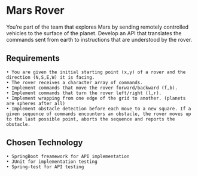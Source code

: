 # Mars Rover

You’re part of the team that explores Mars by sending remotely controlled vehicles to the surface of the planet. Develop an API that translates the commands sent from earth to instructions that are understood by the rover.

## Requirements

    • You are given the initial starting point (x,y) of a rover and the direction (N,S,E,W) it is facing.
    • The rover receives a character array of commands.
    • Implement commands that move the rover forward/backward (f,b).
    • Implement commands that turn the rover left/right (l,r).
    • Implement wrapping from one edge of the grid to another. (planets are spheres after all)
    • Implement obstacle detection before each move to a new square. If a given sequence of commands encounters an obstacle, the rover moves up to the last possible point, aborts the sequence and reports the obstacle.

## Chosen Technology

    • SpringBoot freamework for API implementation
    • JUnit for implementation testing
    • Spring-test for API testing